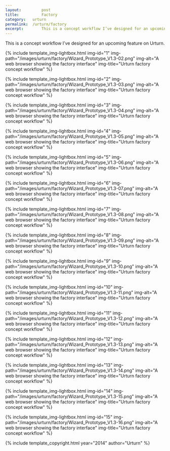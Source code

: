 ```yaml
---
layout: 		post
title: 			Factory
category: 	urturn
permalink: 	/urturn/factory
excerpt:		This is a concept workflow I’ve designed for an upcoming feature on Urturn.
---
```


This is a concept workflow I’ve designed for an upcoming feature on Urturn.

{% include template_img-lightbox.html img-id="1" img-path="/images/urturn/factory/Wizard_Prototype_V1.3-02.png" img-alt="A web browser showing the factory interface" img-title="Urturn factory concept workflow" %}

{% include template_img-lightbox.html img-id="2" img-path="/images/urturn/factory/Wizard_Prototype_V1.3-03.png" img-alt="A web browser showing the factory interface" img-title="Urturn factory concept workflow" %}

{% include template_img-lightbox.html img-id="3" img-path="/images/urturn/factory/Wizard_Prototype_V1.3-04.png" img-alt="A web browser showing the factory interface" img-title="Urturn factory concept workflow" %}

{% include template_img-lightbox.html img-id="4" img-path="/images/urturn/factory/Wizard_Prototype_V1.3-05.png" img-alt="A web browser showing the factory interface" img-title="Urturn factory concept workflow" %}

{% include template_img-lightbox.html img-id="5" img-path="/images/urturn/factory/Wizard_Prototype_V1.3-06.png" img-alt="A web browser showing the factory interface" img-title="Urturn factory concept workflow" %}

{% include template_img-lightbox.html img-id="6" img-path="/images/urturn/factory/Wizard_Prototype_V1.3-07.png" img-alt="A web browser showing the factory interface" img-title="Urturn factory concept workflow" %}

{% include template_img-lightbox.html img-id="7" img-path="/images/urturn/factory/Wizard_Prototype_V1.3-08.png" img-alt="A web browser showing the factory interface" img-title="Urturn factory concept workflow" %}

{% include template_img-lightbox.html img-id="8" img-path="/images/urturn/factory/Wizard_Prototype_V1.3-09.png" img-alt="A web browser showing the factory interface" img-title="Urturn factory concept workflow" %}

{% include template_img-lightbox.html img-id="9" img-path="/images/urturn/factory/Wizard_Prototype_V1.3-10.png" img-alt="A web browser showing the factory interface" img-title="Urturn factory concept workflow" %}

{% include template_img-lightbox.html img-id="10" img-path="/images/urturn/factory/Wizard_Prototype_V1.3-11.png" img-alt="A web browser showing the factory interface" img-title="Urturn factory concept workflow" %}

{% include template_img-lightbox.html img-id="11" img-path="/images/urturn/factory/Wizard_Prototype_V1.3-12.png" img-alt="A web browser showing the factory interface" img-title="Urturn factory concept workflow" %}

{% include template_img-lightbox.html img-id="12" img-path="/images/urturn/factory/Wizard_Prototype_V1.3-13.png" img-alt="A web browser showing the factory interface" img-title="Urturn factory concept workflow" %}

{% include template_img-lightbox.html img-id="13" img-path="/images/urturn/factory/Wizard_Prototype_V1.3-14.png" img-alt="A web browser showing the factory interface" img-title="Urturn factory concept workflow" %}

{% include template_img-lightbox.html img-id="14" img-path="/images/urturn/factory/Wizard_Prototype_V1.3-15.png" img-alt="A web browser showing the factory interface" img-title="Urturn factory concept workflow" %}

{% include template_img-lightbox.html img-id="15" img-path="/images/urturn/factory/Wizard_Prototype_V1.3-16.png" img-alt="A web browser showing the factory interface" img-title="Urturn factory concept workflow" %}

{% include template_copyright.html year="2014" author="Urturn" %}